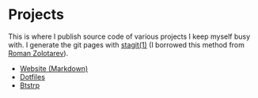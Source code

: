 # Projects

This is where I publish source code of various projects I keep myself
busy with. I generate the git pages with
[stagit(1)](https://github.com/oxalorg/stagit) (I borrowed this method
from [Roman Zolotarev](https://www.romanzolotarev.com/stagit.html)).

- [Website (Markdown)](../src/website_md)
- [Dotfiles](../src/dotfiles)
- [Btstrp](../src/btstrp)
